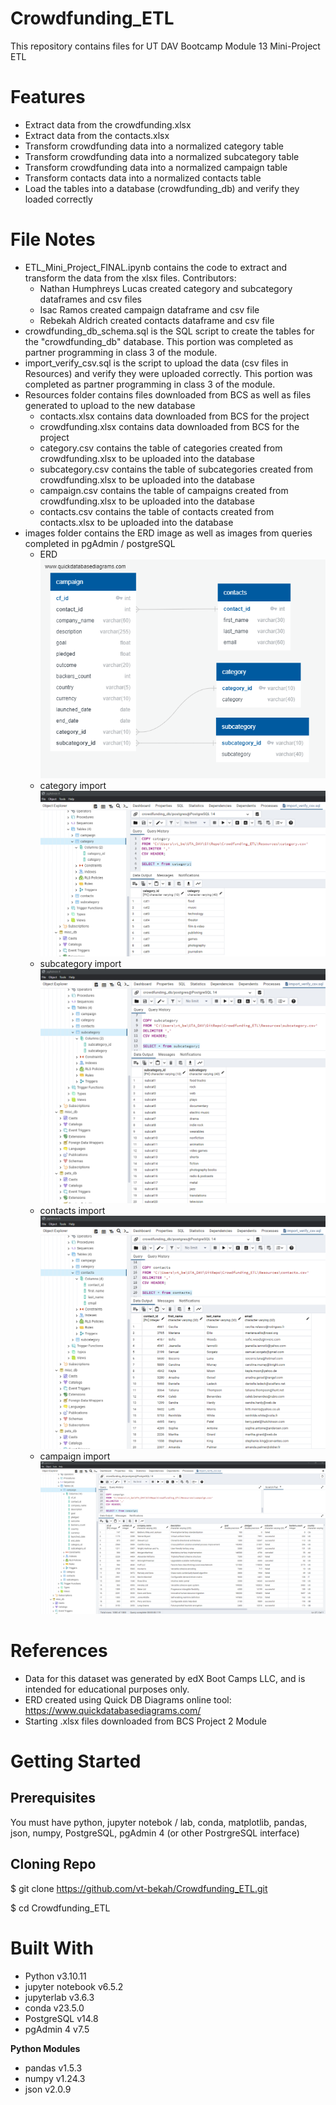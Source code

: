 # Crowdfunding_ETL
This repository contains files for UT DAV Bootcamp Module 13 Mini-Project ETL

# Features
* Extract data from the crowdfunding.xlsx 
* Extract data from the contacts.xlsx 
* Transform crowdfunding data into a normalized category table
* Transform crowdfunding data into a normalized subcategory table
* Transform crowdfunding data into a normalized campaign table
* Transform contacts data into a normalized contacts table
* Load the tables into a database (crowdfunding_db) and verify they loaded correctly


# File Notes
* ETL_Mini_Project_FINAL.ipynb contains the code to extract and transform the data from the xlsx files. Contributors:
  * Nathan Humphreys Lucas created category and subcategory dataframes and csv files
  * Isac Ramos created campaign dataframe and csv file
  * Rebekah Aldrich created contacts dataframe and csv file
* crowdfunding_db_schema.sql is the SQL script to create the tables for the "crowdfunding_db" database. This portion was completed as partner programming in class 3 of the module.
* import_verify_csv.sql is the script to upload the data (csv files in Resources) and verify they were uploaded correctly. This portion was completed as partner programming in class 3 of the module.
* Resources folder contains files downloaded from BCS as well as files generated to upload to the new database
  * contacts.xlsx contains data downloaded from BCS for the project
  * crowdfunding.xlsx contains data downloaded from BCS for the project
  * category.csv contains the table of categories created from crowdfunding.xlsx to be uploaded into the database
  * subcategory.csv contains the table of subcategories created from crowdfunding.xlsx to be uploaded into the database
  * campaign.csv contains the table of campaigns created from crowdfunding.xlsx to be uploaded into the database
  * contacts.csv contains the table of contacts created from contacts.xlsx to be uploaded into the database  
* images folder contains the ERD image as well as images from queries completed in pgAdmin / postgreSQL
  * ERD <br> ![ERD](./images/crowdfunding_db_schema.png)
  * category import ![category import](./images/category_pgAdmin.png) 
  * subcategory import ![subcategory import](./images/subcategory_pgAdmin.png)
  * contacts import ![contacts import](./images/contacts_pgAdmin.png)
  * campaign import ![campaign import](./images/campaign_pgAdmin.png)
    

# References
* Data for this dataset was generated by edX Boot Camps LLC, and is intended for educational purposes only.
* ERD created using Quick DB Diagrams online tool: https://www.quickdatabasediagrams.com/
* Starting .xlsx files downloaded from BCS Project 2 Module
 

# Getting Started

## Prerequisites
You must have python, jupyter notebok / lab, conda, matplotlib, pandas, json, numpy, PostgreSQL, pgAdmin 4 (or other PostrgreSQL interface) 

## Cloning Repo
$ git clone https://github.com/vt-bekah/Crowdfunding_ETL.git 

$ cd Crowdfunding_ETL

# Built With
* Python v3.10.11
* jupyter notebook v6.5.2
* jupyterlab v3.6.3
* conda v23.5.0
* PostgreSQL v14.8
* pgAdmin 4 v7.5

**Python Modules**
* pandas v1.5.3
* numpy v1.24.3
* json v2.0.9


